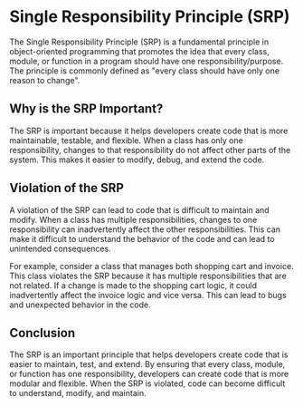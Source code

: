 # Single Responsibility Principle (SRP)

The Single Responsibility Principle (SRP) is a fundamental principle in object-oriented programming that promotes the idea that every class, module, or function in a program should have one responsibility/purpose. The principle is commonly defined as "every class should have only one reason to change". 

## Why is the SRP Important?

The SRP is important because it helps developers create code that is more maintainable, testable, and flexible. When a class has only one responsibility, changes to that responsibility do not affect other parts of the system. This makes it easier to modify, debug, and extend the code. 

## Violation of the SRP

A violation of the SRP can lead to code that is difficult to maintain and modify. When a class has multiple responsibilities, changes to one responsibility can inadvertently affect the other responsibilities. This can make it difficult to understand the behavior of the code and can lead to unintended consequences. 

For example, consider a class that manages both shopping cart and invoice. This class violates the SRP because it has multiple responsibilities that are not related. If a change is made to the shopping cart logic, it could inadvertently affect the invoice logic and vice versa. This can lead to bugs and unexpected behavior in the code. 

## Conclusion

The SRP is an important principle that helps developers create code that is easier to maintain, test, and extend. By ensuring that every class, module, or function has one responsibility, developers can create code that is more modular and flexible. When the SRP is violated, code can become difficult to understand, modify, and maintain.
